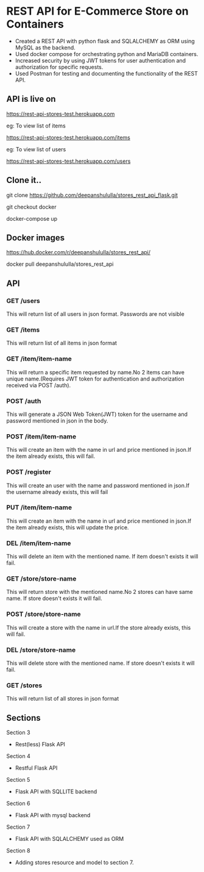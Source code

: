 # REST API for E-Commerce Store on Containers

* Created a REST API with python flask and SQLALCHEMY as ORM using MySQL as the backend.
* Used docker compose for orchestrating python and MariaDB containers.
* Increased security by using JWT tokens for user authentication and authorization for specific requests.
* Used Postman for testing and documenting the functionality of the REST API.


## API is live on 
https://rest-api-stores-test.herokuapp.com

eg: To view list of items

https://rest-api-stores-test.herokuapp.com/items

eg: To view list of users

https://rest-api-stores-test.herokuapp.com/users



##  Clone it..
git clone https://github.com/deepanshululla/stores_rest_api_flask.git

git checkout docker

docker-compose up

## Docker images
https://hub.docker.com/r/deepanshululla/stores_rest_api/

docker pull deepanshululla/stores_rest_api

## API

### GET /users

This will return list of all users in json format. Passwords are not visible

### GET /items

This will return list of all items in json format

### GET /item/item-name

This will return a specific item requested by name.No 2 items can have unique name.(Requires JWT token for authentication and authorization
received via POST /auth). 

### POST /auth

This will generate a JSON Web Token(JWT) token for the username and password mentioned in json in the body.

### POST /item/item-name

This will create an item with the name in url and price mentioned in json.If the item already exists, this will fail.

### POST /register

This will create an user with the name and password mentioned in json.If the username already exists, this will fail

### PUT /item/item-name

This will create an item with the name in url and price mentioned in json.If the item already exists, this will update the price.

### DEL /item/item-name

This will delete an item with the mentioned name. If item doesn't exists it will fail.

### GET /store/store-name

This will return store with the mentioned name.No 2 stores can have same name. If store doesn't exists it will fail.

### POST /store/store-name

This will create a store with the name in url.If the store already exists, this will fail.

### DEL /store/store-name

This will delete store with the mentioned name. If store doesn't exists it will fail.

### GET /stores

This will return list of all stores in json format

## Sections

Section 3

* Rest(less) Flask API

Section 4

* Restful Flask API

Section 5 

* Flask API with SQLLITE backend

Section 6 

* Flask API with mysql backend

Section 7

* Flask API with SQLALCHEMY used as ORM

Section 8

* Adding stores resource and model to section 7.
